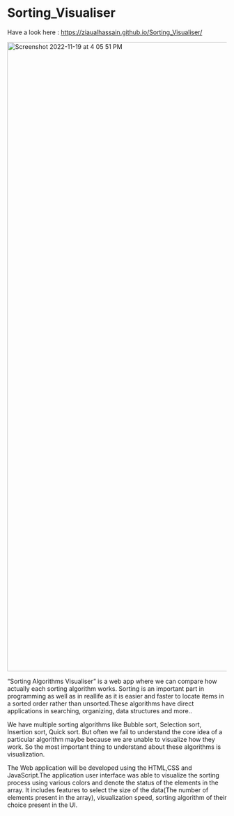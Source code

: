 # Sorting_Visualiser

Have a look here : https://ziaualhassain.github.io/Sorting_Visualiser/

<img width="1440" alt="Screenshot 2022-11-19 at 4 05 51 PM" src="https://user-images.githubusercontent.com/62405785/202846522-ac934757-253a-4e19-bdf4-36b48d875450.png">


“Sorting Algorithms Visualiser” is a web app where we can compare how actually each sorting algorithm works. Sorting is an important part in programming as well as in reallife as it is easier and faster to locate items in a sorted order rather than unsorted.These algorithms have direct applications in searching, organizing, data structures and more.. <br>



We have multiple sorting algorithms like Bubble sort, Selection sort, Insertion sort, Quick sort. But often we fail to understand the core idea of a particular algorithm maybe because we are unable to visualize how they work. So the most important thing to understand about these algorithms is visualization. <br>



The Web application will be developed using the HTML,CSS and JavaScript.The application user interface was able to visualize the sorting process using various colors and denote the status of the elements in the array. It includes features to select the size of the data(The number of elements present in the array), visualization speed, sorting algorithm of their choice present in the UI.
